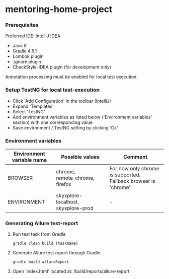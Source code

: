 # mentoring-home-project

### Prerequisites

Preferred IDE: IntelliJ IDEA

* Java 8
* Gradle 4.5.1
* Lombok plugin
* .ignore plugin
* CheckStyle-IDEA plugin (for development only)

Annotation processing must be enabled for local test execution.

### Setup TestNG for local test-execution

* Click 'Add Configuration' in the toolbar (IntelliJ)
* Expand 'Templates'
* Select 'TestNG'
* Add environment variables as listed below ('Environment variables' section) with one corresponding value
* Save environment / TestNG setting by clicking 'Ok'

### Environment variables

Environment variable name | Possible values | Comment
--- | --- | ---
BROWSER | chrome, remote_chrome, firefox | For now only chrome is supported. Fallback browser is 'chrome'.
ENVIRONMENT | skyxplore-localhost, skyxplore-prod | -

### Generating Allure test-report

1. Run test task from Gradle
    ```
    gradle clean build {taskName}
    ```
2. Generate Allure test report through Gradle
    ```
    gradle build allureReport
    ```
3. Open 'index.html' located at: /build/reports/allure-report